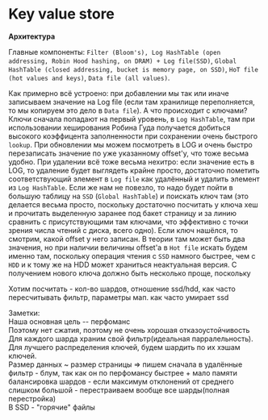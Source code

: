 # Key value store

**Архитектура**

Главные компоненты: `Filter (Bloom's), Log HashTable (open addressing, Robin Hood hashing, on DRAM) + Log file(SSD)`, `Global HashTable (closed addressing, bucket is memory page, on SSD)`,
`HoT file (hot values and keys)`, `Data file (all values)`.

Как примерно всё устроено: при добавлении мы так или иначе записываем значение на Log file (если там хранилище переполняется, то мы копируем это дело в `Data file`). А что происходит с ключами? Ключи сначала попадают на первый уровень, в `Log HashTable`, там при использовании хеширования Робина Гуда получается добиться высокого коэффицента заполненности при сохранении очень быстрого `lookup`. При обновлении мы можем посмотреть в LOG и очень быстро перезаписать значение по уже указанному offset'у, что тоже весьма удобно. При удалении всё тоже весьма нехитро: если значение есть в LOG, то удаление будет выглядеть крайне просто, достаточно пометить соответствующий элемент в `Log file` как удалённый и удалить элемент из `Log HashTable`. Если же нам не повезло, то надо будет пойти в большую таблицу на `SSD` (`Global HashTable`) и поискать ключ там (это делается весьма просто, поскольку достаточно посчитать у ключа хеш и прочитать выделенную заранее под бакет страницу и за линию сравнить с присутствующими там ключами, что эффективно с точки зрения числа чтений с диска, всего одно). Если ключ нашёлся, то смотрим, какой offset у него записан. В теории там может быть два значения, но при наличии величины offset'а в `Hot file` искать будем именно там, поскольку операция чтения с `SSD` намного быстрее, чем с `HDD` и к тому же на HDD может храниться неактуальная версия. C получением нового ключа должно быть несколько проще, поскольку

Хотим посчитать - кол-во шардов, отношение ssd/hdd, как часто пересчитывать фильтр, параметры мап. как часто умирает ssd


Заметки:  
  Наша основная цель -- перфоманс  
  Поэтому нет сжатия, поэтому не очень хорошая отказоустойчивость  
  Для каждого шарда храним свой фильтр(идеальная парралельность).  
  Для лучшего распределения ключей, будем шардить по их хэшам ключей.  
  Размер данных ~ размер страницы => пишем сначала в удалённые  
  фильтр - блум, так как он по перфомансу быстрее + мало памяти  
  балансировка шардов - если максимум отклонений от среднего слишком большой - перестраиваем вообще все шарды(полная перестройка)  
  В SSD - "горячие" файлы

